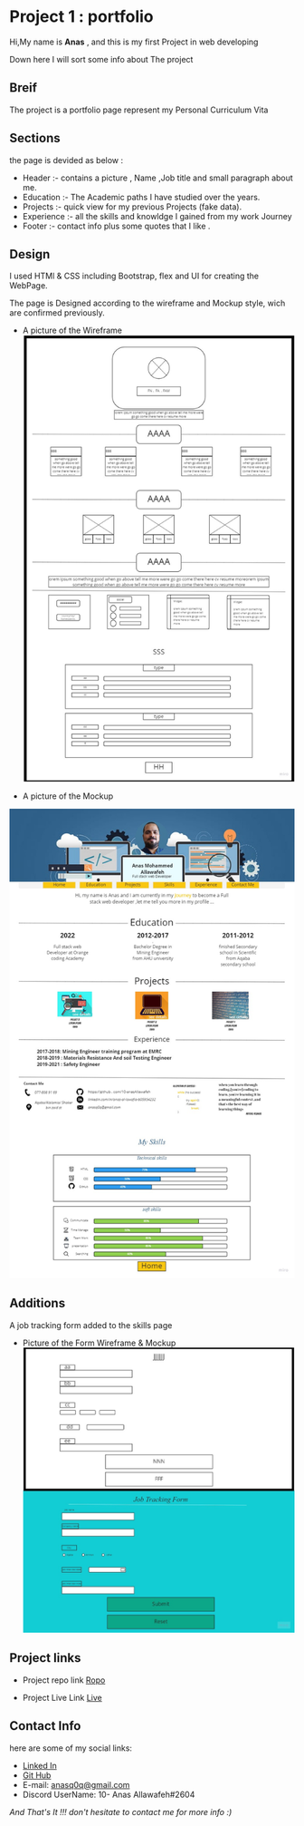 # Project 1 : portfolio 

Hi,My name is **Anas** , and this is my first Project in web developing 

Down here I will sort some info about The project


## Breif

The project is a portfolio page represent my Personal Curriculum Vita


## Sections

the page is devided as below :

* Header :- contains a picture , Name ,Job title and small paragraph about me.
* Education :- The Academic paths I have studied over the years.
* Projects :- quick view for my previous Projects (fake data).
* Experience :- all the skills and knowldge I gained from my work Journey
* Footer :- contact info plus some quotes that I like .


## Design 

I used HTMl & CSS including Bootstrap, flex and UI for creating the WebPage.

The page is Designed according to the wireframe and Mockup style, wich are confirmed previously.

* A picture of the Wireframe 
![Wireframe](./wireframe.jpg)

* A picture of the Mockup

![Mockup](mockup.jpg) 




## Additions
A job tracking form added to the skills page

* Picture of the Form Wireframe & Mockup
![Form Wireframe & Mockup](./form%20wireframe%20and%20mockup.jpg)


## Project links

* Project repo link
[Ropo](https://github.com/10-anasAllawafeh/project1)

* Project Live Link 
[Live](https://10-anasallawafeh.github.io/project1/)

## Contact Info

here are some of my social links:
* [Linked In](https://www.linkedin.com/in/anas-al-lawafia-b05954232)
* [Git Hub](https://github.com/10-anasAllawafeh)
* E-mail: anasq0q@gmail.com
* Discord UserName: 10- Anas Allawafeh#2604


*And That's It !!! don't hesitate to contact me for more info :)*
